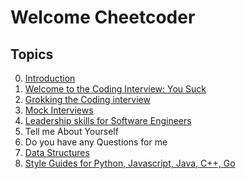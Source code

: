 
# Welcome Cheetcoder



## Topics

0. [Introduction](markdown/introduction.md)
1. [Welcome to the Coding Interview: You Suck](markdown/yousuck.md)
2. [Grokking the Coding interview](markdown/grokking.md)
3. [Mock Interviews](markdown/mock_interviews.md)
4. [Leadership skills for Software Engineers](markdown/leadership.md)
5. Tell me About Yourself 
6. Do you have any Questions for me
7. [Data Structures](markdown/data_structures.md)
8. [Style Guides for Python, Javascript, Java, C++, Go](markdown/style_guide.md)


